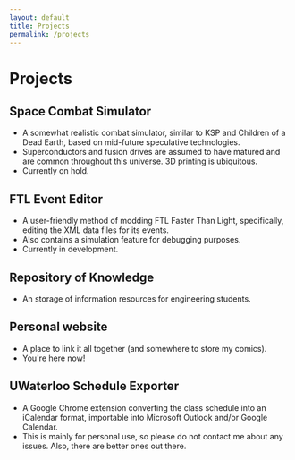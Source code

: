 ```yaml
---
layout: default
title: Projects
permalink: /projects
---
```

# Projects

## Space Combat Simulator

* A somewhat realistic combat simulator, similar to KSP and Children of a Dead Earth, based on mid-future speculative technologies.
* Superconductors and fusion drives are assumed to have matured and are common throughout this universe. 3D printing is ubiquitous.
* Currently on hold.

## FTL Event Editor

* A user-friendly method of modding FTL Faster Than Light, specifically, editing the XML data files for its events.
* Also contains a simulation feature for debugging purposes.
* Currently in development.

## Repository of Knowledge

* An storage of information resources for engineering students.

## Personal website

* A place to link it all together (and somewhere to store my comics).
* You're here now!

## UWaterloo Schedule Exporter

* A Google Chrome extension converting the class schedule into an iCalendar format, importable into Microsoft Outlook and/or Google Calendar.
* This is mainly for personal use, so please do not contact me about any issues. Also, there are better ones out there.
